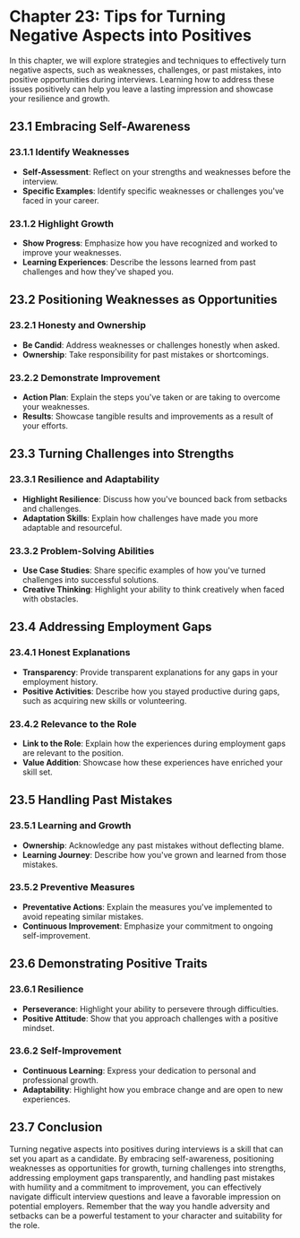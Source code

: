 Chapter 23: Tips for Turning Negative Aspects into Positives
============================================================

In this chapter, we will explore strategies and techniques to effectively turn negative aspects, such as weaknesses, challenges, or past mistakes, into positive opportunities during interviews. Learning how to address these issues positively can help you leave a lasting impression and showcase your resilience and growth.

23.1 **Embracing Self-Awareness**
---------------------------------

### 23.1.1 **Identify Weaknesses**

* **Self-Assessment**: Reflect on your strengths and weaknesses before the interview.
* **Specific Examples**: Identify specific weaknesses or challenges you've faced in your career.

### 23.1.2 **Highlight Growth**

* **Show Progress**: Emphasize how you have recognized and worked to improve your weaknesses.
* **Learning Experiences**: Describe the lessons learned from past challenges and how they've shaped you.

23.2 **Positioning Weaknesses as Opportunities**
------------------------------------------------

### 23.2.1 **Honesty and Ownership**

* **Be Candid**: Address weaknesses or challenges honestly when asked.
* **Ownership**: Take responsibility for past mistakes or shortcomings.

### 23.2.2 **Demonstrate Improvement**

* **Action Plan**: Explain the steps you've taken or are taking to overcome your weaknesses.
* **Results**: Showcase tangible results and improvements as a result of your efforts.

23.3 **Turning Challenges into Strengths**
------------------------------------------

### 23.3.1 **Resilience and Adaptability**

* **Highlight Resilience**: Discuss how you've bounced back from setbacks and challenges.
* **Adaptation Skills**: Explain how challenges have made you more adaptable and resourceful.

### 23.3.2 **Problem-Solving Abilities**

* **Use Case Studies**: Share specific examples of how you've turned challenges into successful solutions.
* **Creative Thinking**: Highlight your ability to think creatively when faced with obstacles.

23.4 **Addressing Employment Gaps**
-----------------------------------

### 23.4.1 **Honest Explanations**

* **Transparency**: Provide transparent explanations for any gaps in your employment history.
* **Positive Activities**: Describe how you stayed productive during gaps, such as acquiring new skills or volunteering.

### 23.4.2 **Relevance to the Role**

* **Link to the Role**: Explain how the experiences during employment gaps are relevant to the position.
* **Value Addition**: Showcase how these experiences have enriched your skill set.

23.5 **Handling Past Mistakes**
-------------------------------

### 23.5.1 **Learning and Growth**

* **Ownership**: Acknowledge any past mistakes without deflecting blame.
* **Learning Journey**: Describe how you've grown and learned from those mistakes.

### 23.5.2 **Preventive Measures**

* **Preventative Actions**: Explain the measures you've implemented to avoid repeating similar mistakes.
* **Continuous Improvement**: Emphasize your commitment to ongoing self-improvement.

23.6 **Demonstrating Positive Traits**
--------------------------------------

### 23.6.1 **Resilience**

* **Perseverance**: Highlight your ability to persevere through difficulties.
* **Positive Attitude**: Show that you approach challenges with a positive mindset.

### 23.6.2 **Self-Improvement**

* **Continuous Learning**: Express your dedication to personal and professional growth.
* **Adaptability**: Highlight how you embrace change and are open to new experiences.

23.7 **Conclusion**
-------------------

Turning negative aspects into positives during interviews is a skill that can set you apart as a candidate. By embracing self-awareness, positioning weaknesses as opportunities for growth, turning challenges into strengths, addressing employment gaps transparently, and handling past mistakes with humility and a commitment to improvement, you can effectively navigate difficult interview questions and leave a favorable impression on potential employers. Remember that the way you handle adversity and setbacks can be a powerful testament to your character and suitability for the role.
